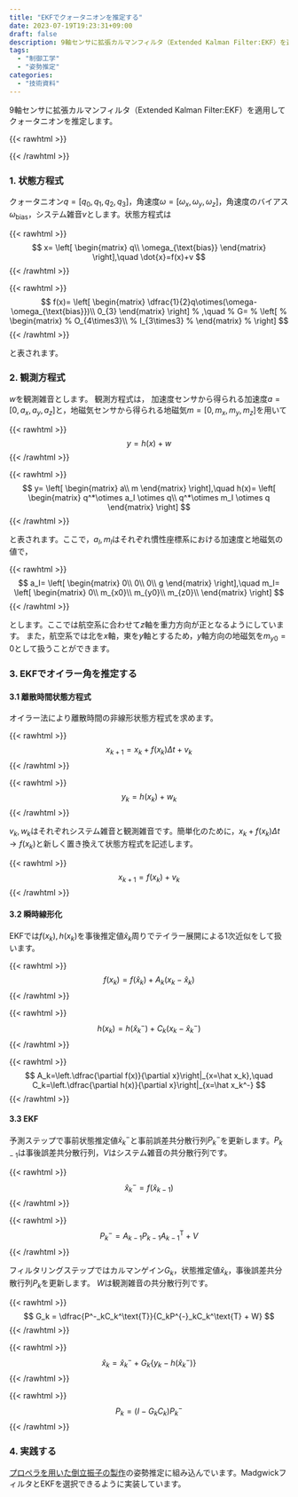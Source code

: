 ```yaml
---
title: "EKFでクォータニオンを推定する"
date: 2023-07-19T19:23:31+09:00
draft: false
description: 9軸センサに拡張カルマンフィルタ（Extended Kalman Filter:EKF）を適用してクォータニオンを推定します。
tags:
  - "制御工学"
  - "姿勢推定"
categories:
  - "技術資料"
---
```


9軸センサに拡張カルマンフィルタ（Extended Kalman Filter:EKF）を適用してクォータニオンを推定します。

<!--more-->

{{< rawhtml >}}
<script src="https://cdnjs.cloudflare.com/ajax/libs/mathjax/2.7.4/MathJax.js?config=TeX-AMS-MML_HTMLorMML"></script>
<script type="text/x-mathjax-config">
    MathJax.Hub.Config({tex2jax: {inlineMath: [['$','$'], ['\\(','\\)']]}});
</script>
{{< /rawhtml >}}

### 1. 状態方程式
クォータニオン$q=[q_0,q_1,q_2,q_3]$，角速度$\omega=[\omega_x,\omega_y,\omega_z]$，角速度のバイアス$\omega_{\text{bias}}$，システム雑音$v$とします。状態方程式は

{{< rawhtml >}}
$$
x=
\left[
\begin{matrix}
    q\\
    \omega_{\text{bias}}
\end{matrix}
\right],\quad \dot{x}=f(x)+v
$$
{{< /rawhtml >}}

{{< rawhtml >}}
$$
f(x)=
\left[
\begin{matrix}
    \dfrac{1}{2}q\otimes(\omega-\omega_{\text{bias}})\\
    0_{3}
\end{matrix}
\right]
% ,\quad
% G=
% \left[
% \begin{matrix}
%     O_{4\times3}\\
%     I_{3\times3}
% \end{matrix}
% \right]
$$
{{< /rawhtml >}}

と表されます。

### 2. 観測方程式
$w$を観測雑音とします。
観測方程式は，
加速度センサから得られる加速度$a=[0,a_x,a_y,a_z]$と，地磁気センサから得られる地磁気$m=[0,m_x,m_y,m_z]$を用いて

{{< rawhtml >}}
$$
y=h(x)+w
$$
{{< /rawhtml >}}

{{< rawhtml >}}
$$
y=
\left[
\begin{matrix}
    a\\
    m
\end{matrix}
\right],\quad
h(x)=
\left[
\begin{matrix}
    q^*\otimes a_I \otimes q\\
    q^*\otimes m_I \otimes q
\end{matrix}
\right]
$$
{{< /rawhtml >}}

と表されます。ここで，$a_I,m_I$はそれぞれ慣性座標系における加速度と地磁気の値で，

{{< rawhtml >}}
$$
a_I=
\left[
\begin{matrix}
    0\\
    0\\
    0\\
    g
\end{matrix}
\right],\quad
m_I=
\left[
\begin{matrix}
    0\\
    m_{x0}\\
    m_{y0}\\
    m_{z0}\\
\end{matrix}
\right]
$$
{{< /rawhtml >}}

とします。ここでは航空系に合わせて$z$軸を重力方向が正となるようにしています。
また，航空系では北を$x$軸，東を$y$軸とするため，$y$軸方向の地磁気を$m_{y0}=0$として扱うことができます。

### 3. EKFでオイラー角を推定する
#### 3.1 離散時間状態方程式
オイラー法により離散時間の非線形状態方程式を求めます。

{{< rawhtml >}}
$$
x_{k+1}=x_k+f(x_k)\Delta t+v_k
$$
{{< /rawhtml >}}

{{< rawhtml >}}
$$
y_k=h(x_k)+w_k
$$
{{< /rawhtml >}}

$v_k,w_k$はそれぞれシステム雑音と観測雑音です。簡単化のために，$x_k+f(x_k)\Delta t\rightarrow f(x_k)$と新しく置き換えて状態方程式を記述します。

{{< rawhtml >}}
$$
x_{k+1}=f(x_k)+v_k
$$
{{< /rawhtml >}}

#### 3.2 瞬時線形化
EKFでは$f(x_k),h(x_k)$を事後推定値$\hat x_k$周りでテイラー展開による1次近似をして扱います。

{{< rawhtml >}}
$$
f(x_k) = f(\hat x_k) + A_k(x_k - \hat x_k)
$$
{{< /rawhtml >}}

{{< rawhtml >}}
$$
h(x_k) = h(\hat x_k^-) + C_k(x_k - \hat x_k^-)
$$
{{< /rawhtml >}}

{{< rawhtml >}}
$$
A_k=\left.\dfrac{\partial f(x)}{\partial x}\right|_{x=\hat x_k},\quad
C_k=\left.\dfrac{\partial h(x)}{\partial x}\right|_{x=\hat x_k^-}
$$
{{< /rawhtml >}}

#### 3.3 EKF
予測ステップで事前状態推定値$\hat x_{k}^-$と事前誤差共分散行列$P_k^{-}$を更新します。$P_{k-1}$は事後誤差共分散行列，$V$はシステム雑音の共分散行列です。

{{< rawhtml >}}
$$
\hat x_{k}^- = f(\hat x_{k-1})
$$
{{< /rawhtml >}}

{{< rawhtml >}}
$$ 
P^{-}_k = A_{k-1}P_{k-1}A_{k-1}^\text{T}+V
$$
{{< /rawhtml >}}

フィルタリングステップではカルマンゲイン$G_k$，状態推定値$\hat x_k$，事後誤差共分散行列$P_k$を更新します。
$W$は観測雑音の共分散行列です。

{{< rawhtml >}}
$$
G_k = \dfrac{P^-_kC_k^\text{T}}{C_kP^{-}_kC_k^\text{T} + W}
$$
{{< /rawhtml >}}

{{< rawhtml >}}
$$
\hat x_k = \hat x_{k}^- + G_k\{y_k - h(\hat x_{k}^-)\}
$$
{{< /rawhtml >}}

{{< rawhtml >}}
$$
P_k = (I - G_kC_k)P^-_k
$$
{{< /rawhtml >}}

### 4. 実践する
[プロペラを用いた倒立振子の製作](https://teruru-52.github.io/post/2023-06-03-propeller-pendulum/)の姿勢推定に組み込んでいます。MadgwickフィルタとEKFを選択できるように実装しています。
